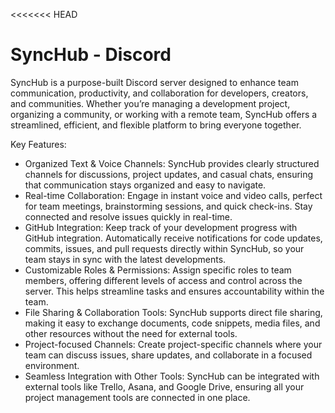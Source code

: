 <<<<<<< HEAD
# SyncHub - Discord
SyncHub is a purpose-built Discord server designed to enhance team communication, productivity, and collaboration for developers, creators, and communities. Whether you’re managing a development project, organizing a community, or working with a remote team, SyncHub offers a streamlined, efficient, and flexible platform to bring everyone together.

Key Features:
 - Organized Text & Voice Channels: SyncHub provides clearly structured channels for discussions, project updates, and casual chats, ensuring that communication stays organized and easy to navigate.
 - Real-time Collaboration: Engage in instant voice and video calls, perfect for team meetings, brainstorming sessions, and quick check-ins. Stay connected and resolve issues quickly in real-time.
 - GitHub Integration: Keep track of your development progress with GitHub integration. Automatically receive notifications for code updates, commits, issues, and pull requests directly within SyncHub, so your team 
   stays in sync with the latest developments.
 - Customizable Roles & Permissions: Assign specific roles to team members, offering different levels of access and control across the server. This helps streamline tasks and ensures accountability within the team.
 - File Sharing & Collaboration Tools: SyncHub supports direct file sharing, making it easy to exchange documents, code snippets, media files, and other resources without the need for external tools.
 - Project-focused Channels: Create project-specific channels where your team can discuss issues, share updates, and collaborate in a focused environment.
 - Seamless Integration with Other Tools: SyncHub can be integrated with external tools like Trello, Asana, and Google Drive, ensuring all your project management tools are connected in one place.